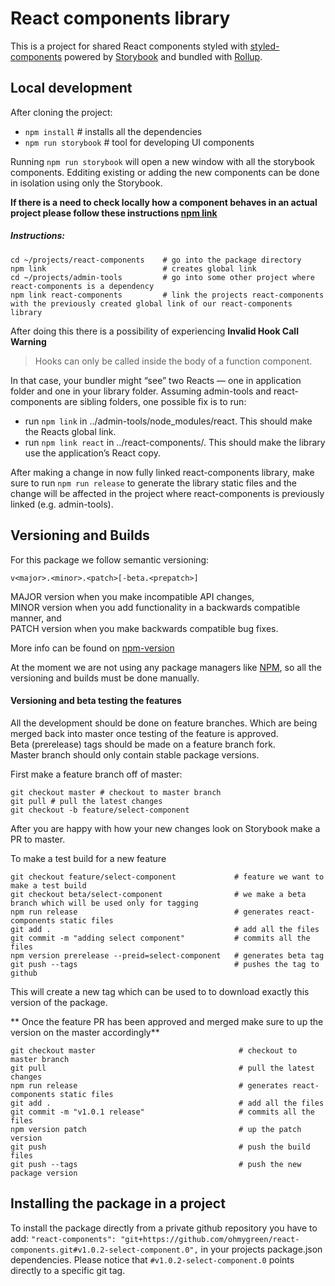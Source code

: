 # React components library

This is a project for shared React components styled with [styled-components](https://styled-components.com/docs) powered by [Storybook](https://storybook.js.org/) and bundled with [Rollup](https://rollupjs.org/guide/en/).

## Local development

After cloning the project:

- `npm install` # installs all the dependencies
- `npm run storybook` # tool for developing UI components

Running `npm run storybook` will open a new window with all the storybook components.
Edditing existing or adding the new components can be done in isolation using only the Storybook.

**If there is a need to check locally how a component behaves in an actual project please follow these instructions [npm link](https://docs.npmjs.com/cli/link.html)**

##### Instructions:

```
cd ~/projects/react-components    # go into the package directory
npm link                          # creates global link
cd ~/projects/admin-tools         # go into some other project where react-components is a dependency
npm link react-components         # link the projects react-components with the previously created global link of our react-components library
```

After doing this there is a possibility of experiencing **Invalid Hook Call Warning**

> Hooks can only be called inside the body of a function component.

In that case, your bundler might “see” two Reacts — one in application folder and one in your library folder. Assuming admin-tools and react-components are sibling folders, one possible fix is to run:

- run `npm link` in ../admin-tools/node_modules/react. This should make the Reacts global link.
- run `npm link react` in ../react-components/. This should make the library use the application’s React copy.

After making a change in now fully linked react-components library, make sure to run `npm run release` to generate the library static files and the change will be affected in the project where react-components is previously linked (e.g. admin-tools).

## Versioning and Builds

For this package we follow semantic versioning:

`v<major>.<minor>.<patch>[-beta.<prepatch>]`

MAJOR version when you make incompatible API changes,  
MINOR version when you add functionality in a backwards compatible manner, and  
PATCH version when you make backwards compatible bug fixes.

More info can be found on [npm-version](https://docs.npmjs.com/cli/version)

At the moment we are not using any package managers like [NPM](https://www.npmjs.com/),
so all the versioning and builds must be done manually.

#### Versioning and beta testing the features

All the development should be done on feature branches. Which are being merged back into master once testing of the feature is approved.  
Beta (prerelease) tags should be made on a feature branch fork.  
Master branch should only contain stable package versions.

First make a feature branch off of master:

```
git checkout master # checkout to master branch
git pull # pull the latest changes
git checkout -b feature/select-component
```

After you are happy with how your new changes look on Storybook make a PR to master.

To make a test build for a new feature

```
git checkout feature/select-component             # feature we want to make a test build
git checkout beta/select-component                # we make a beta branch which will be used only for tagging
npm run release                                   # generates react-components static files
git add .                                         # add all the files
git commit -m "adding select component"           # commits all the files
npm version prerelease --preid=select-component   # generates beta tag
git push --tags                                   # pushes the tag to github
```

This will create a new tag which can be used to to download exactly this version of the package.

** Once the feature PR has been approved and merged make sure to up the version on the master accordingly**

```
git checkout master                                # checkout to master branch
git pull                                           # pull the latest changes
npm run release                                    # generates react-components static files
git add .                                          # add all the files
git commit -m "v1.0.1 release"                     # commits all the files
npm version patch                                  # up the patch version
git push                                           # push the build files
git push --tags                                    # push the new package version
```

## Installing the package in a project

To install the package directly from a private github repository you have to add:
`"react-components": "git+https://github.com/ohmygreen/react-components.git#v1.0.2-select-component.0",`
in your projects package.json dependencies. Please notice that `#v1.0.2-select-component.0` points directly to a specific git tag.
